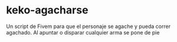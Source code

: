 # keko-agacharse
Un script de Fivem para que el personaje se agache y pueda correr agachado. Al apuntar o disparar cualquier arma se pone de pie
